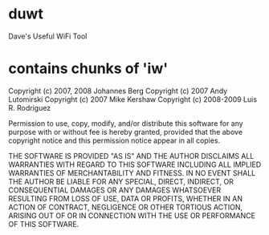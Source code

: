 # duwt
Dave's Useful WiFi Tool

# contains chunks of 'iw'
Copyright (c) 2007, 2008        Johannes Berg
Copyright (c) 2007              Andy Lutomirski
Copyright (c) 2007              Mike Kershaw
Copyright (c) 2008-2009         Luis R. Rodriguez

Permission to use, copy, modify, and/or distribute this software for any
purpose with or without fee is hereby granted, provided that the above
copyright notice and this permission notice appear in all copies.

THE SOFTWARE IS PROVIDED "AS IS" AND THE AUTHOR DISCLAIMS ALL WARRANTIES
WITH REGARD TO THIS SOFTWARE INCLUDING ALL IMPLIED WARRANTIES OF
MERCHANTABILITY AND FITNESS. IN NO EVENT SHALL THE AUTHOR BE LIABLE FOR
ANY SPECIAL, DIRECT, INDIRECT, OR CONSEQUENTIAL DAMAGES OR ANY DAMAGES
WHATSOEVER RESULTING FROM LOSS OF USE, DATA OR PROFITS, WHETHER IN AN
ACTION OF CONTRACT, NEGLIGENCE OR OTHER TORTIOUS ACTION, ARISING OUT OF
OR IN CONNECTION WITH THE USE OR PERFORMANCE OF THIS SOFTWARE.
